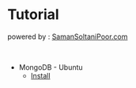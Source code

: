 # Tutorial
powered by : [SamanSoltaniPoor.com](https://SamanSoltaniPoor.com)

<br>


* MongoDB - Ubuntu
	* [Install](https://github.com/SamanSoltaniPoor/Tutorial/blob/main/MongoDB%20-%20Ubuntu/Install.md)
